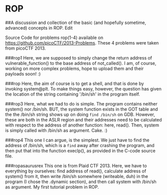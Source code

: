 # ROP
##A discussion and collection of the basic (and hopefully sometime, advanced) concepts in ROP. Edit

Source Code for problems rop(1-4) available on https://github.com/picoCTF/2013-Problems. These 4 problems were taken from picoCTF 2013.

###rop1
Here, we are supposed to simply change the return address of vulnerable_function() to the base address of not_called(). I am, of course, working on more complex problems, hope to upload them and their payloads soon! :)

###rop
Here, the aim of course is to get a shell, and that is done by invoking system@plt. To make things easy, however, the question has given the location of the string containing '/bin/sh' in the program itself.

###rop3
Here, what we had to do is simple. The program contains neither system() nor /bin/sh. BUT, the system function exists in the GOT table and the the /bin/sh string shows up on doing `find /bin/sh` on GDB. However, these are both in the ASLR region and their addresses need to be calculated with respect to the address of another function: here, read(). Then, system is simply called with /bin/sh as argument. Cake. :)

###rop4
This one I can argue, is the simplest. We just have to find the address of /bin/sh, which is a `find` away after crashing the program, and then put that into the function execlp(), as provided in the C-code source file.

###ropasaurusrex
This one is from Plaid CTF 2013. Here, we have to everything by ourselves: find address of read(), calculate address of system() from it, then write /bin/sh somewhere (writeable, duh) in the program (I chose the .dynamic section), and then call system with /bin/sh as argument. My first tutorial problem in ROP.
